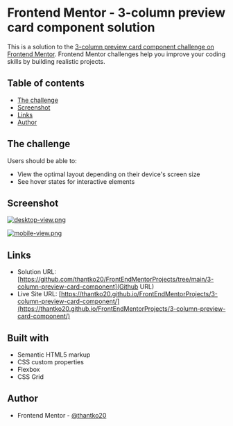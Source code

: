 # Frontend Mentor - 3-column preview card component solution

This is a solution to the [3-column preview card component challenge on Frontend Mentor](https://www.frontendmentor.io/challenges/3column-preview-card-component-pH92eAR2-). Frontend Mentor challenges help you improve your coding skills by building realistic projects. 

## Table of contents

- [The challenge](#the-challenge)
- [Screenshot](#screenshot)
- [Links](#links)
- [Author](#author)

## The challenge

Users should be able to:

- View the optimal layout depending on their device's screen size
- See hover states for interactive elements

## Screenshot

[![desktop-view.png](https://i.postimg.cc/qBn0C0QH/desktop-view.png)](Desktop-View)

[![mobile-view.png](https://i.postimg.cc/kMx3gsXn/mobile-view.png)](Mobile-View)

## Links

- Solution URL: [https://github.com/thantko20/FrontEndMentorProjects/tree/main/3-column-preview-card-component](Github URL)
- Live Site URL: [https://thantko20.github.io/FrontEndMentorProjects/3-column-preview-card-component/](https://thantko20.github.io/FrontEndMentorProjects/3-column-preview-card-component/)

## Built with

- Semantic HTML5 markup
- CSS custom properties
- Flexbox
- CSS Grid

## Author

- Frontend Mentor - [@thantko20](https://www.frontendmentor.io/profile/thantko20)

